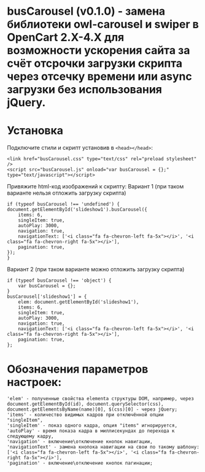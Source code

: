 # busCarousel (v0.1.0) - замена библиотеки owl-carousel и swiper в OpenCart 2.X-4.X для возможности ускорения сайта за счёт отсрочки загрузки скрипта через отсечку времени или async загрузки без использования jQuery.

# Установка
Подключите стили и скрипт установив в ```<head></head>```:
```
<link href="busCarousel.css" type="text/css" rel="preload stylesheet" />
<script src="busCarousel.js" onload="var busCarousel = {};" type="text/javascript"></script>
```

Привяжите html-код изображений к скрипту:
Вариант 1 (при таком варианте нельзя отложить загрузку скрипта)
```
if (typeof busCarousel !== 'undefined') {
document.getElementById('slideshow1').busCarousel({
	items: 6,
	singleItem: true,
	autoPlay: 3000,
	navigation: true,
	navigationText: ['<i class="fa fa-chevron-left fa-5x"></i>', '<i class="fa fa-chevron-right fa-5x"></i>'],
	pagination: true,
});
}
```
Вариант 2 (при таком варианте можно отложить загрузку скрипта)
```
if (typeof busCarousel !== 'object') {
	var busCarousel = {};
}
busCarousel['slideshow1'] = {
	elem: document.getElementById('slideshow1'),
	items: 6,
	singleItem: true,
	autoPlay: 3000,
	navigation: true,
	navigationText: ['<i class="fa fa-chevron-left fa-5x"></i>', '<i class="fa fa-chevron-right fa-5x"></i>'],
	pagination: true,
};
```

# Обозначения параметров настроек:
	'elem' - полученные свойства elementa структуры DOM, например, через document.getElementById(id), document.querySelector(css), document.getElementsByName(name)[0], $(css)[0] - через jQuery;
	'items' - количество видимых кадров при отключённой опции "singleItem",
	'singleItem' - показ одного кадра, опция "items" игнорируется,
	'autoPlay' - время показа кадра в миллисекундах до перехода к следующему кадру,
	'navigation' - включение\отключение кнопок навигации,
	'navigationText' - замена кнопока навигации на свои по такому шаблону: ['<i class="fa fa-chevron-left fa-5x"></i>', '<i class="fa fa-chevron-right fa-5x"></i>'],
	'pagination' - включение\отключение кнопок пагинации;
